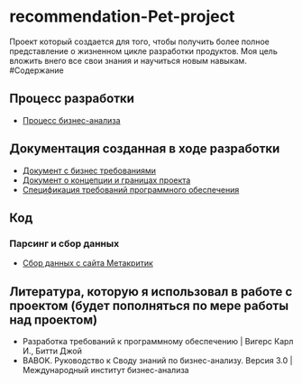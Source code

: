 # recommendation-Pet-project
Проект который создается для того, чтобы получить более полное представление о жизненном цикле разработки продуктов. Моя цель вложить внего все свои знания и научиться новым навыкам.
#Содержание
## Процесс разработки
* [Процесс бизнес-анализа](https://github.com/MikhailZuevMist/recommendation-Pet-project/blob/master/Business%20analysis/ProjectFlow.md)
## Документация созданная в ходе разработки
* [Документ с бизнес требованиями](https://docs.google.com/document/d/16Om_Limm1SX8DCQ45dKJP2O9h8eAJ3sJ/edit?usp=sharing&ouid=106937961949131913855&rtpof=true&sd=true)
* [Документ о концепции и границах проекта](https://docs.google.com/document/d/1M0gB9XK17AzGfMi0fmONKc-t6lsGKAa56Uu016jJQCQ/edit?usp=sharing)
* [Спецификация требований программного обеспечения](https://docs.google.com/document/d/1zhRuYk7fSQmk8Tsw4XidMIlRaCmR-GY9/edit?usp=sharing&ouid=106937961949131913855&rtpof=true&sd=true)
## Код
### Парсинг и сбор данных
* [Сбор данных с сайта Метакритик](https://github.com/MikhailZuevMist/recommendation-Pet-project/blob/master/Parsing/ParsingMetaCritic_Video_Games.ipynb)
## Литература, которую я использовал в работе с проектом (будет пополняться по мере работы над проектом)
* Разработка требований к программному обеспечению | Вигерс Карл И., Битти Джой
* BABOK. Руководство к Своду знаний по бизнес-анализу. Версия 3.0 | Международный институт бизнес-анализа

